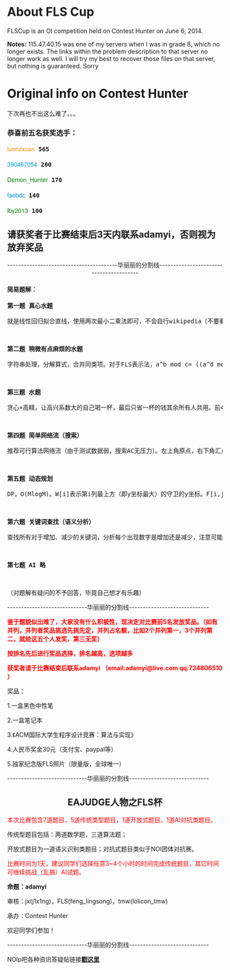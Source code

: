 # About FLS Cup

FLSCup is an OI competition held on Contest Hunter on June 6, 2014.

**Notes:** 
115.47.40.15 was one of my servers when I was in grade 8, which no longer exists. The links within the problem description to that server no longer work as well.
I will try my best to recover those files on that server, but nothing is guaranteed. Sorry


# Original info on Contest Hunter

<p>下次再也不出这么难了。。。</p>

<h3><strong>恭喜前五名获奖选手：</strong></h3>

<pre>
<a href="http://www.contesthunter.org/user/luoruixuan" style="color: rgb(255, 140, 0); text-decoration: none; font-family: 'Helvetica Neue', Helvetica, Arial, 'Microsoft YaHei', 'WenQuanYi Micro Hei', SimHei, sans-serif; font-size: 14px; line-height: 20px;" title="猎手(Hunter)">luoruixuan</a> <strong>565</strong>

<a href="http://www.contesthunter.org/user/390467054" style="color: rgb(0, 153, 204); text-decoration: none; font-family: 'Helvetica Neue', Helvetica, Arial, 'Microsoft YaHei', 'WenQuanYi Micro Hei', SimHei, sans-serif; font-size: 14px; line-height: 20px;" title="大牛(Bull)">390467054</a> <strong>200</strong>

<a href="http://www.contesthunter.org/user/Demon_Hunter" style="color: rgb(0, 128, 0); text-decoration: none; font-family: 'Helvetica Neue', Helvetica, Arial, 'Microsoft YaHei', 'WenQuanYi Micro Hei', SimHei, sans-serif; font-size: 14px; line-height: 20px;" title="领先学习者(Advanced Learner)">Demon_Hunter</a> <strong>170</strong>

<a href="http://www.contesthunter.org/user/faebdc" style="color: rgb(0, 153, 204); text-decoration: none; font-family: 'Helvetica Neue', Helvetica, Arial, 'Microsoft YaHei', 'WenQuanYi Micro Hei', SimHei, sans-serif; font-size: 14px; line-height: 20px;" title="大牛(Bull)">faebdc</a> <strong>140</strong>

<a href="http://www.contesthunter.org/user/lby2013" style="color: rgb(0, 128, 0); text-decoration: none; font-family: 'Helvetica Neue', Helvetica, Arial, 'Microsoft YaHei', 'WenQuanYi Micro Hei', SimHei, sans-serif; font-size: 14px; line-height: 20px;" title="领先学习者(Advanced Learner)">lby2013</a> <strong>100</strong></pre>

<h2><strong>请获奖者于比赛结束后3天内联系adamyi，否则视为放弃奖品</strong></h2>

<center>
<p>----------------------------------------华丽丽的分割线----------------------------------------</p>
</center>

<h4>简易题解：</h4>

<pre class="p1">
<strong>第一题 真心水题</strong>

就是线性回归拟合直线，使用两次最小二乘法即可，不会自行wikipedia（不要看百度百科，印象中wikipedia比百度百科讲得好）</pre>

<p class="p1">&nbsp;</p>

<pre class="p1">
<strong>第二题 稍微有点麻烦的水题</strong>

字符串处理，分解算式，合并同类项。对于FLS表示法，a^b mod c= ((a^d mod c)^10 mod c * a^e mod c) mod c (e=b mod 10，d=(b-e)/10） 这样有效避免高精度 最后解方程，对于三次方程，可采用因式定理或盛金公式或卡尔丹公式</pre>

<p class="p1">&nbsp;</p>

<pre class="p1">
<strong>第三题 水题</strong>

贪心+高精，让高兴系数大的自己喝一杯，最后只省一杯的钱其余所有人共用。前4点送分，后六点考察高精和大数据量处理速度，对于c语言，scanf超时，建议使用fread。</pre>

<p class="p1">&nbsp;</p>

<pre class="p1">
<strong>第四题 简单网络流（搜索）</strong>

推荐可行算法网络流（由于测试数据弱，搜索AC无压力）。左上角原点，右下角汇点。因多机器人可同时间占据同一位置，将地图中每个点分成两个点(x,y,0)(x,y,1)。网络模型构造：原点s=v(1,1,0)汇点t=v(p,q,1)；在顶点中加入三种类型边e1,e2,e3，容量费用分别记为c1,c2,c3 w1,w2,w3 则 u e1 = v(x, y, 0) -&gt; v(x, y, 1),c1 = MaxInt,w1 = 0。 u e2 = v(x, y, 0) -&gt; v(x, y, 1)，c2 = 1，w2 = -1（这里要求(x, y)必须是植物） u e3 = v(x, y, 1) -&gt; v(x&#39;, y&#39;, 0)，c3 = MaxInt,w3 = 0. 其中x&#39;=x+1 y&#39;=y 或x&#39;=x y&#39;=y+1,1 &lt;= x&#39; &lt;= MaxX，1 &lt;= y&#39; &lt;= MaxY，且(x&#39; y&#39;)非障碍。求流量为n的固定最小费用流。</pre>

<p class="p1">&nbsp;</p>

<pre class="p1">
<strong>第五题 动态规划</strong>

DP，O(MlogM)。W[i]表示第i列最上方（即y坐标最大）的守卫的y坐标。F[i,j]=sqrt((i-j)^2+(s-W[j])^2)表示当前行第i列与第j列最上方的守卫的距离。同理计算出每点上方最近守卫G[i]=min{F[i,j]}表示离当前行第i列最近的守卫的距离。C[i]表示离当前行第i列最近的守卫所在的列，即F[i,C[i]]=G[i]。C[i]一定非降（自行证明），之后二分。</pre>

<p class="p1">&nbsp;</p>

<pre class="p1">
<strong>第六题 关键词查找（语义分析）</strong>

查找所有对于增加、减少的关键词，分析每个出现数字是增加还是减少，注意可能出现如give 3 to&hellip;, 2 to ...的情况。其中1个点需分析主语、宾语，不易拿分，其他4个点想拿分其实不难。</pre>

<p class="p1">&nbsp;</p>

<pre class="p1">
<strong>第七题 AI 略</strong></pre>

<p class="p2">&nbsp;</p>

<p class="p1">（对题解有疑问的不予回答，毕竟自己想才有乐趣）</p>

<p>-----------------------------华丽丽的分割线-----------------------------</p>

<p><span class="marker" style="color:red"><strong>鉴于题貌似出难了，大家没有什么积极性，现决定对比赛前5名发放奖品。（如有并列，并列者奖品挑选先挑先定，并列占名额，比如2个并列第一，3个并列第二，就给这五个人发奖，第三无奖）</strong></span></p>

<p><span class="marker" style="color:red"><strong>按排名先后进行奖品选择，排名越高，选项越多</strong></span></p>

<p><span class="marker" style="color:red"><strong>获奖者请于比赛结束后联系adamyi （email:adamyi@live.com qq:734806510 ）</strong></span></p>

<p>奖品：</p>

<p>1.一盒黑色中性笔</p>

<p>2.一盒笔记本</p>

<p>3.《ACM国际大学生程序设计竞赛：算法与实现》</p>

<p>4.人民币奖金30元（支付宝、paypal等）</p>

<p>5.独家纪念版FLS照片（限量版，全球唯一）</p>

<p>-----------------------------华丽丽的分割线-----------------------------</p>

<center>
<h2>EAJUDGE人物之FLS杯</h2>
</center>

<p style="color: red;">本次比赛包含7道题目，5道传统类型题目，1道开放式题目，1道AI对抗类题目。</p>

<p>传统型题目包括：两道数学题，三道算法题；</p>

<p>开放式题目为一道语义识别类题目；对抗式题目类似于NOI团体对抗赛。</p>

<p style="color: red;">比赛时间为1天，建议同学们选择任意3~4个小时的时间完成传统题目，其它时间可继续挑战（乱搞）AI试题。</p>

<p><b>命题：adamyi</b></p>

<p>审核：jx(j1x1ng)，FLS(feng_lingsong)，tmw(lolicon_tmw)</p>

<p>承办：Contest Hunter</p>

<p>欢迎同学们参加！</p>

<p>-----------------------------华丽丽的分割线-----------------------------</p>

<p>NOIp吧各种资讯答疑贴链接<a href="http://tieba.baidu.com/p/3089086145"><strong>戳这里</strong></a></p>

